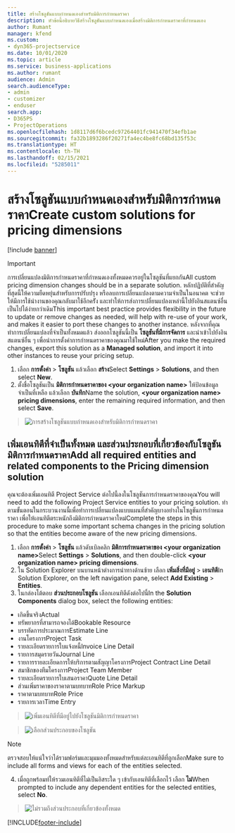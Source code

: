```yaml
---
title: สร้างโซลูชันแบบกำหนดเองสำหรับมิติการกำหนดราคา
description: หัวข้อนี้อธิบายวิธีสร้างโซลูชันแบบกำหนดเองเมื่อสร้างมิติการกำหนดราคาที่กำหนดเอง
author: Rumant
manager: kfend
ms.custom:
- dyn365-projectservice
ms.date: 10/01/2020
ms.topic: article
ms.service: business-applications
ms.author: rumant
audience: Admin
search.audienceType:
- admin
- customizer
- enduser
search.app:
- D365PS
- ProjectOperations
ms.openlocfilehash: 1d8117d6f6bcedc97264401fc941470f34efb1ae
ms.sourcegitcommit: fa32b1893286f20271fa4ec4be8fc68bd135f53c
ms.translationtype: HT
ms.contentlocale: th-TH
ms.lasthandoff: 02/15/2021
ms.locfileid: "5285011"
---
```

# <a name="create-custom-solutions-for-pricing-dimensions"></a><span data-ttu-id="d0ae7-103">สร้างโซลูชันแบบกำหนดเองสำหรับมิติการกำหนดราคา</span><span class="sxs-lookup"><span data-stu-id="d0ae7-103">Create custom solutions for pricing dimensions</span></span>

[!include [banner](../includes/psa-now-project-operations.md)]

> [!IMPORTANT]
> <span data-ttu-id="d0ae7-104">การเปลี่ยนแปลงมิติการกำหนดราคาที่กำหนดเองทั้งหมดควรอยู่ในโซลูชันที่แยกกัน</span><span class="sxs-lookup"><span data-stu-id="d0ae7-104">All custom pricing dimension changes should be in a separate solution.</span></span> <span data-ttu-id="d0ae7-105">หลักปฏิบัติที่สำคัญที่สุดนี้ให้ความยืดหยุ่นสำหรับการปรับปรุง หรือลบการเปลี่ยนแปลงตามความจำเป็นในอนาคต จะช่วยให้มีการใช้นำงานของคุณกลับมาใช้อีกครััง และทำให้การส่งการเปลี่ยนแปลงเหล่านี้ไปยังอินสแตนซ์อื่นเป็นไปได้ง่ายกว่าเดิม</span><span class="sxs-lookup"><span data-stu-id="d0ae7-105">This important best practice provides flexibility in the future to update or remove changes as needed, will help with re-use of your work, and makes it easier to port these changes to another instance.</span></span> <span data-ttu-id="d0ae7-106">หลังจากที่คุณทำการเปลี่ยนแปลงที่จำเป็นทั้งหมดแล้ว ส่งออกโซลูชันนี้เป็น **โซลูชันที่มีการจัดการ** และนำเข้าไปยังอินสแตนซ์อื่น ๆ เพื่อนำการตั้งค่าการกำหนดราคาของคุณมาใช้ใหม่</span><span class="sxs-lookup"><span data-stu-id="d0ae7-106">After you make the required changes, export this solution as a **Managed solution**, and import it into other instances to reuse your pricing setup.</span></span>

1. <span data-ttu-id="d0ae7-107">เลือก **การตั้งค่า** > **โซลูชัน** แล้วเลือก **สร้าง**</span><span class="sxs-lookup"><span data-stu-id="d0ae7-107">Select **Settings** > **Solutions**, and then select **New**.</span></span> 
2. <span data-ttu-id="d0ae7-108">ตั้งชื่อโซลูชันเป็น **มิติการกำหนดราคาของ \<your organization name>** ให้ป้อนข้อมูลจำเป็นที่เหลือ แล้วเลือก **บันทึก**</span><span class="sxs-lookup"><span data-stu-id="d0ae7-108">Name the solution, **\<your organization name> pricing dimensions**, enter the remaining required information, and then select **Save**.</span></span>

> ![การสร้างโซลูชันแบบกำหนดเองสำหรับมิติการกำหนดราคา](media/Creation-of-custom-pricing-dimension-solution.PNG)
  
## <a name="add-all-required-entities-and-related-components-to-the-pricing-dimension-solution"></a><span data-ttu-id="d0ae7-110">เพิ่มเอนทิตีที่จำเป็นทั้งหมด และส่วนประกอบที่เกี่ยวข้องกับโซลูชันมิติการกำหนดราคา</span><span class="sxs-lookup"><span data-stu-id="d0ae7-110">Add all required entities and related components to the Pricing dimension solution</span></span>
<span data-ttu-id="d0ae7-111">คุณจะต้องเพิ่มเอนทิตี Project Service ต่อไปนี้ลงในโซลูชันการกำหนดราคาของคุณ</span><span class="sxs-lookup"><span data-stu-id="d0ae7-111">You will need to add the following Project Service entities to your pricing solution.</span></span> <span data-ttu-id="d0ae7-112">ทำตามขั้นตอนในกระบวนงานนี้เพื่อทำการเปลี่ยนแปลงแบบแผนที่สำคัญบางอย่างในโซลูชันการกำหนดราคา เพื่อให้เอนทิตีตระหนักถึงมิติการกำหนดราคาใหม่</span><span class="sxs-lookup"><span data-stu-id="d0ae7-112">Complete the steps in this procedure to make some important schema changes in the pricing solution so that the entities become aware of the new pricing dimensions.</span></span>

1. <span data-ttu-id="d0ae7-113">เลือก **การตั้งค่า** > **โซลูชัน** แล้วดับเบิลคลิก **มิติการกำหนดราคาของ \<your organization name>**</span><span class="sxs-lookup"><span data-stu-id="d0ae7-113">Select **Settings** > **Solutions**, and then double-click **\<your organization name> pricing dimensions**.</span></span> 
2. <span data-ttu-id="d0ae7-114">ใน Solution Explorer บนบานหน้าต่างการนำทางด้านซ้าย เลือก **เพิ่มสิ่งที่มีอยู่** > **เอนทิตี**</span><span class="sxs-lookup"><span data-stu-id="d0ae7-114">In Solution Explorer, on the left navigation pane, select **Add Existing** > **Entities**.</span></span>
3. <span data-ttu-id="d0ae7-115">ในกล่องโต้ตอบ **ส่วนประกอบโซลูชัน** เลือกเอนทิตีดังต่อไปนี้</span><span class="sxs-lookup"><span data-stu-id="d0ae7-115">In the **Solution Components** dialog box, select the following entities:</span></span>

- <span data-ttu-id="d0ae7-116">เกิดขึ้นจริง</span><span class="sxs-lookup"><span data-stu-id="d0ae7-116">Actual</span></span>
- <span data-ttu-id="d0ae7-117">ทรัพยากรที่สามารถจองได้</span><span class="sxs-lookup"><span data-stu-id="d0ae7-117">Bookable Resource</span></span>
- <span data-ttu-id="d0ae7-118">บรรทัดการประมาณการ</span><span class="sxs-lookup"><span data-stu-id="d0ae7-118">Estimate Line</span></span>
- <span data-ttu-id="d0ae7-119">งานโครงการ</span><span class="sxs-lookup"><span data-stu-id="d0ae7-119">Project Task</span></span>
- <span data-ttu-id="d0ae7-120">รายละเอียดรายการใบแจ้งหนี้</span><span class="sxs-lookup"><span data-stu-id="d0ae7-120">Invoice Line Detail</span></span>
- <span data-ttu-id="d0ae7-121">รายการสมุดรายวัน</span><span class="sxs-lookup"><span data-stu-id="d0ae7-121">Journal Line</span></span>
- <span data-ttu-id="d0ae7-122">รายการรายละเอียดการให้บริการตามสัญญาโครงการ</span><span class="sxs-lookup"><span data-stu-id="d0ae7-122">Project Contract Line Detail</span></span>
- <span data-ttu-id="d0ae7-123">สมาชิกของทีมโครงการ</span><span class="sxs-lookup"><span data-stu-id="d0ae7-123">Project Team Member</span></span>
- <span data-ttu-id="d0ae7-124">รายละเอียดรายการใบเสนอราคา</span><span class="sxs-lookup"><span data-stu-id="d0ae7-124">Quote Line Detail</span></span>
- <span data-ttu-id="d0ae7-125">ส่วนเพิ่มราคาของราคาตามบทบาท</span><span class="sxs-lookup"><span data-stu-id="d0ae7-125">Role Price Markup</span></span>
- <span data-ttu-id="d0ae7-126">ราคาตามบทบาท</span><span class="sxs-lookup"><span data-stu-id="d0ae7-126">Role Price</span></span> 
- <span data-ttu-id="d0ae7-127">รายการเวลา</span><span class="sxs-lookup"><span data-stu-id="d0ae7-127">Time Entry</span></span> 

> ![เพิ่มเอนทิตีที่มีอยู่ไปยังโซลูชันมิติการกำหนดราคา](media/Existing-entities-to-PD-solution.png)

> ![เลือกส่วนประกอบของโซลูชัน](media/Dimension-Components.png)

> [!NOTE]
> <span data-ttu-id="d0ae7-130">ตรวจสอบให้แน่ใจว่าได้รวมฟอร์มและมุมมองทั้งหมดสำหรับแต่ละเอนทิตีที่ถูกเลือก</span><span class="sxs-lookup"><span data-stu-id="d0ae7-130">Make sure to include all forms and views for each of the entities selected.</span></span>

4. <span data-ttu-id="d0ae7-131">เมื่อถูกพร้อมท์ให้รวมเอนทิตีที่ไม่เป็นอิสระใด ๆ เข้ากับเอนทิตีที่เลือกไว้ เลือก **ไม่**</span><span class="sxs-lookup"><span data-stu-id="d0ae7-131">When prompted to include any dependent entities for the selected entities, select **No**.</span></span>

> ![ไม่รวมถึงส่วนประกอบที่เกี่ยวข้องทั้งหมด](media/Do-not-include-required.png)




[!INCLUDE[footer-include](../includes/footer-banner.md)]